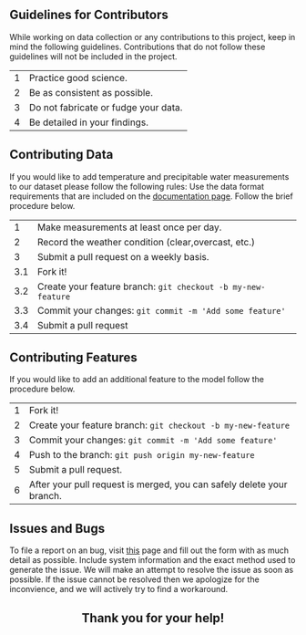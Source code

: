 <a id="top"></a>

<div id="guidelines">
<div class="collapsible" >
<div class="collapsible-header">
<h2>Guidelines for Contributors</h2>
</div>
<div class="panel">
While working on data collection or any contributions to this project, keep in mind
the following guidelines. Contributions that do not follow these guidelines will
not be included in the project.
<div class="guide">
<table class="usage">
<tbody>
<tr style="border: 0px;">
    <td><span class="numbered">1</span></td>
    <td>Practice good science.</td>
</tr>
<tr>
    <td><span class="numbered">2</span></td>
    <td>Be as consistent as possible.</td>
</tr>
<tr>
    <td><span class="numbered">3</span></td>
    <td>Do not fabricate or fudge your data.</td>
</tr>
<tr>
    <td><span class="numbered">4</span></td>
    <td>Be detailed in your findings.</td>
</tr>
</tbody>
</table>
</div></div></div></div>

<div id="give-data">
<div class="collapsible">
<div class="collapsible-header">
<h2>Contributing Data</h2>
</div>
<div class="panel">
If you would like to add temperature and precipitable water measurements to our dataset please follow the following rules:
Use the data format requirements that are included on the
<a href="./index.html#precipitable-water-model-data-format">documentation page</a>. 
Follow the brief procedure below.

<div class="give-data">
<table class="usage">
<tbody>
<tr style="border: 0px;">
    <td><span class="numbered">1</span></td>
    <td>Make measurements at least once per day.</td>
</tr>
<tr>
    <td><span class="numbered">2</span></td>
    <td>Record the weather condition (clear,overcast, etc.)</td>
</tr>
<tr>
    <td><span class="numbered">3</span></td>
    <td>Submit a pull request on a weekly basis.</td>
</tr>
<tr>
    <td><span class="subnumbered">3.1</span></td>
    <td>Fork it!</td>
</tr>
<tr>
    <td><span class="subnumbered">3.2</span></td>
    <td>Create your feature branch: <code>git checkout -b my-new-feature</code></td>
</tr>
<tr>
    <td><span class="subnumbered">3.3</span></td>
    <td>Commit your changes: <code>git commit -m 'Add some feature'</code></td>
</tr>
<tr>
    <td><span class="subnumbered">3.4</span></td>
    <td>Submit a pull request</td>
</tr>
</tbody>
</table>
</div></div></div></div>

<div id="give-code">
<div class="collapsible">
<div class="collapsible-header">
<h2>Contributing Features</h2>
</div>
<div class="panel">
<div class="give-code">
If you would like to add an additional feature to the model follow the procedure below.
<table class="usage">
<tbody>
<tr style="border: 0px;">
    <td><span class="numbered">1</span></td>
    <td>Fork it!</td>
</tr>
<tr>
    <td><span class="numbered">2</span></td>
    <td>Create your feature branch: <code>git checkout -b my-new-feature</code></td>
</tr>
<tr>
    <td><span class="numbered">3</span></td>
    <td>Commit your changes: <code>git commit -m 'Add some feature'</code></td>
</tr>
<tr>
    <td><span class="numbered">4</span></td>
    <td>Push to the branch: <code>git push origin my-new-feature</code></td>
</tr>
<tr>
    <td><span class="numbered">5</span></td>
    <td>Submit a pull request.</td>
</tr>
<tr>
    <td><span class="numbered">6</span></td>
    <td>After your pull request is merged, you can safely delete your branch.</td>
</tr>
</tbody>
</table>
</div></div></div></div>

<div class="collapsible">
<div class="collapsible-header">
<h2>Issues and Bugs</h2>
</div>
<div class="panel">
<p> To file a report on an bug, visit <a href="">this</a> page and fill out the form
with as much detail as possible. Include system information and the exact method 
used to generate the issue. We will make an attempt to resolve the issue as soon 
as possible. If the issue cannot be resolved then we apologize for the inconvience,
and we will actively try to find a workaround.</p>
</div></div>

<div class="collapsible">
<div class="collapsible-header" style="text-align: center">
<h2>Thank you for your help!</h2>
</div></div>
